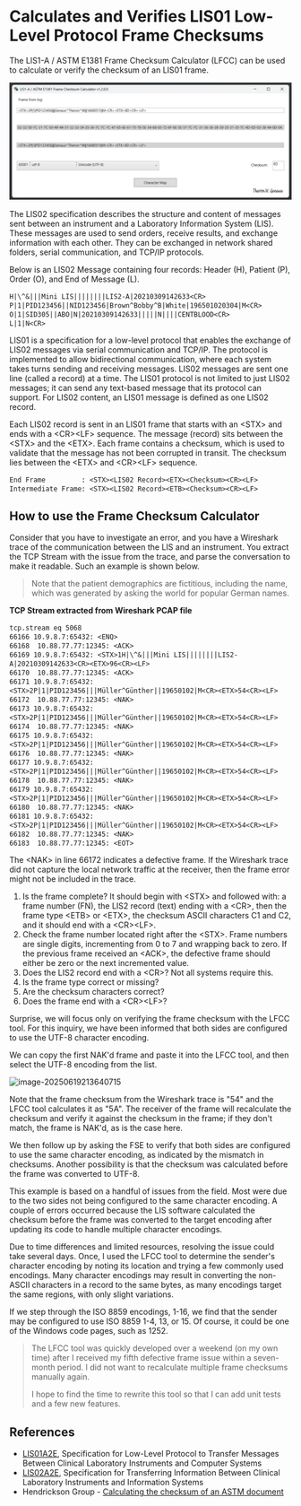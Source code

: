 # Calculates and Verifies LIS01 Low-Level Protocol Frame Checksums

The LIS1-A / ASTM E1381 Frame Checksum Calculator (LFCC) can be used to calculate or verify the checksum of an LIS01 frame.

![image-20250314201901833](./README.assets/image-20250314201901833.png) 

The LIS02 specification describes the structure and content of messages sent between an instrument and a Laboratory Information System (LIS). These messages are used to send orders, receive results, and exchange information with each other. They can be exchanged in network shared folders, serial communication, and TCP/IP protocols.

Below is an LIS02 Message containing four records: Header (H), Patient (P), Order (O), and End of Message (L).

```
H|\^&|||Mini LIS||||||||LIS2-A|20210309142633<CR>
P|1|PID123456||NID123456|Brown^Bobby^B|White|196501020304|M<CR>
O|1|SID305||ABO|N|20210309142633|||||N||||CENTBLOOD<CR>
L|1|N<CR>
```

LIS01 is a specification for a low-level protocol that enables the exchange of LIS02 messages via serial communication and TCP/IP. The protocol is implemented to allow bidirectional communication, where each system takes turns sending and receiving messages. LIS02 messages are sent one line (called a record) at a time. The LIS01 protocol is not limited to just LIS02 messages; it can send any text-based message that its protocol can support. For LIS02 content, an LIS01 message is defined as one LIS02 record.

Each LIS02 record is sent in an LIS01 frame that starts with an \<STX> and ends with a \<CR>\<LF> sequence. The message (record) sits between the \<STX> and the \<ETX>. Each frame contains a checksum, which is used to validate that the message has not been corrupted in transit. The checksum lies between the  \<ETX> and \<CR>\<LF> sequence.

```
End Frame         : <STX><LIS02 Record><ETX><Checksum><CR><LF>
Intermediate Frame: <STX><LIS02 Record><ETB><Checksum><CR><LF>
```

## How to use the Frame Checksum Calculator

Consider that you have to investigate an error, and you have a Wireshark trace of the communication between the LIS and an instrument. You extract the TCP Stream with the issue from the trace, and parse the conversation to make it readable. Such an example is shown below. 

> Note that the patient demographics are fictitious, including the name, which was generated by asking the world for popular German names.

**TCP Stream extracted from Wireshark PCAP file**

```
tcp.stream eq 5068
66166 10.9.8.7:65432: <ENQ>
66168  10.88.77.77:12345: <ACK>
66169 10.9.8.7:65432: <STX>1H|\^&|||Mini LIS||||||||LIS2-A|20210309142633<CR><ETX>96<CR><LF>
66170  10.88.77.77:12345: <ACK>
66171 10.9.8.7:65432: <STX>2P|1|PID123456|||Müller^Günther||19650102|M<CR><ETX>54<CR><LF>
66172  10.88.77.77:12345: <NAK>
66173 10.9.8.7:65432: <STX>2P|1|PID123456|||Müller^Günther||19650102|M<CR><ETX>54<CR><LF>
66174  10.88.77.77:12345: <NAK>
66175 10.9.8.7:65432: <STX>2P|1|PID123456|||Müller^Günther||19650102|M<CR><ETX>54<CR><LF>
66176  10.88.77.77:12345: <NAK>
66177 10.9.8.7:65432: <STX>2P|1|PID123456|||Müller^Günther||19650102|M<CR><ETX>54<CR><LF>
66178  10.88.77.77:12345: <NAK>
66179 10.9.8.7:65432: <STX>2P|1|PID123456|||Müller^Günther||19650102|M<CR><ETX>54<CR><LF>
66180  10.88.77.77:12345: <NAK>
66181 10.9.8.7:65432: <STX>2P|1|PID123456|||Müller^Günther||19650102|M<CR><ETX>54<CR><LF>
66182  10.88.77.77:12345: <NAK>
66183  10.88.77.77:12345: <EOT>
```

The \<NAK> in line  66172 indicates a defective frame. If the  Wireshark trace did not capture the local network traffic at the receiver, then the frame error might not be included in the trace.

1. Is the frame complete? It should begin with \<STX> and followed with: a frame number (FN), the LIS2 record (text) ending with a \<CR>, then the frame type \<ETB> or \<ETX>, the checksum ASCII characters C1 and C2, and it should end with a \<CR>\<LF>.
2. Check the frame number located right after the \<STX>. Frame numbers are single digits, incrementing from 0 to 7 and wrapping back to zero. If the previous frame received an \<ACK>, the defective frame should either be zero or the next incremented value.
3. Does the LIS2 record end with a \<CR>? Not all systems require this.
4. Is the frame type correct or missing?
5. Are the checksum characters correct? 
6. Does the frame end with a \<CR>\<LF>?

Surprise, we will focus only on verifying the frame checksum with the LFCC tool. For this inquiry, we have been informed that both sides are configured to use the UTF-8 character encoding.

We can copy the first NAK'd frame and paste it into the LFCC tool, and then select the UTF-8 encoding from the list.

![image-20250619213640715](C:\Users\thero\OneDrive\Projects\GitHub\LIS01-Checksum-Calculatpr-Verifier\assets\image-20250619213640715.png) 

Note that the frame checksum from the Wireshark trace is "54" and the LFCC tool calculates it as "5A". The receiver of the frame will recalculate the checksum and verify it against the checksum in the frame; if they don't match, the frame is NAK'd, as is the case here.

We then follow up by asking the FSE to verify that both sides are configured to use the same character encoding, as indicated by the mismatch in checksums. Another possibility is that the checksum was calculated before the frame was converted to UTF-8. 

This example is based on a handful of issues from the field. Most were due to the two sides not being configured to the same character encoding. A couple of errors occurred because the LIS software calculated the checksum before the frame was converted to the target encoding after updating its code to handle multiple character encodings. 

Due to time differences and limited resources, resolving the issue could take several days. Once, I used the LFCC tool to determine the sender's character encoding by noting its location and trying a few commonly used encodings. Many character encodings may result in converting the non-ASCII characters in a record to the same bytes, as many encodings target the same regions, with only slight variations.

If we step through the ISO 8859 encodings, 1-16, we find that the sender may be configured to use ISO 8859 1-4, 13, or 15. Of course, it could be one of the Windows code pages, such as 1252.

> The LFCC tool was quickly developed over a weekend (on my own time) after I received my fifth defective frame issue within a seven-month period. I did not want to recalculate multiple frame checksums manually again.
>
> I hope to find the time to rewrite this tool so that I can add unit tests and a few new features.

## References

- [LIS01A2E](https://clsi.org/standards/products/automation-and-informatics/documents/lis01/), Specification for Low-Level Protocol to Transfer Messages Between Clinical Laboratory Instruments and Computer Systems
- [LIS02A2E](https://clsi.org/standards/products/automation-and-informatics/documents/lis02), Specification for Transferring Information Between Clinical Laboratory Instruments and Information Systems
- Hendrickson Group - [Calculating the checksum of an ASTM document](https://www.hendricksongroup.com/code_003.aspx) 























